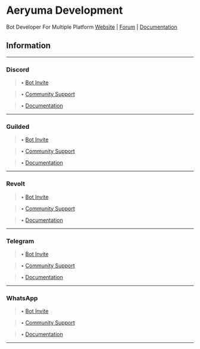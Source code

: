 # Aeryuma Development
Bot Developer For Multiple Platform
[Website]() | [Forum]() | [Documentation]()

## Information

-------------------------

### Discord

> • [Bot Invite]()

> • [Community Support]()

> • [Documentation]()

-------------------------

### Guilded

> • [Bot Invite]()

> • [Community Support]()

> • [Documentation]()

-------------------------

### Revolt

> • [Bot Invite]()

> • [Community Support]()

> • [Documentation]()

-------------------------

### Telegram

> • [Bot Invite]()

> • [Community Support]()

> • [Documentation]()

-------------------------

### WhatsApp

> • [Bot Invite]()

> • [Community Support]()

> • [Documentation]()

-------------------------

